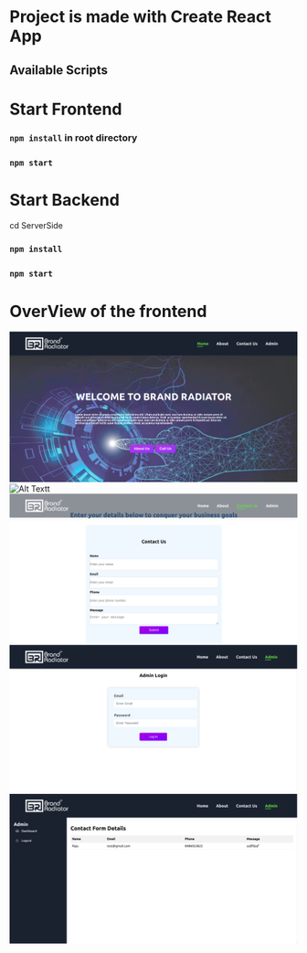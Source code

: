 # Project is made with Create React App

## Available Scripts
# Start Frontend 
### `npm install` in root directory
### `npm start`

# Start Backend
cd ServerSide
### `npm install`
### `npm start`


# OverView of the frontend
<img src="https://github.com/Rajupzenrays/Brand-Radiator/blob/master/src/Images/Screenshot%20from%202023-05-03%2011-42-15.png" alt="Alt Text"/>
<img stc="https://github.com/Rajupzenrays/Brand-Radiator/blob/master/src/Images/Screenshot%20from%202023-05-03%2011-42-26.png" alt="Alt Textt"/>
<img src="https://github.com/Rajupzenrays/Brand-Radiator/blob/master/src/Images/Screenshot%20from%202023-05-03%2011-42-39.png" alt="Alt Text"/>
<img src="https://github.com/Rajupzenrays/Brand-Radiator/blob/master/src/Images/Screenshot%20from%202023-05-03%2011-42-50.png" alt="Alt Text"/>
<img src="https://github.com/Rajupzenrays/Brand-Radiator/blob/master/src/Images/Screenshot%20from%202023-05-03%2011-48-12.png" alt="Alt Text"/>
